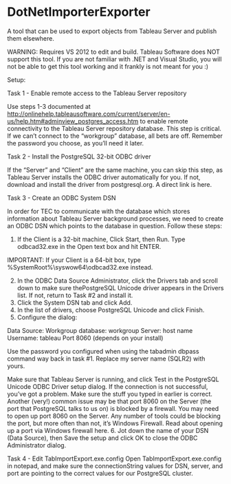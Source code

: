 DotNetImporterExporter
======================

A tool that can be used to export objects from Tableau Server and publish them elsewhere. 

WARNING: Requires VS 2012 to edit and build. Tableau Software does NOT support this tool. If you are not familiar with .NET and Visual Studio, you will not be able to get this tool working and it frankly is not meant for you :)

Setup:

Task 1 - Enable remote access to the Tableau Server repository

Use steps 1-3 documented at http://onlinehelp.tableausoftware.com/current/server/en-us/help.htm#adminview_postgres_access.htm to enable remote connectivity to the Tableau Server repository database. This step is critical. If we can’t connect to the “workgroup” database, all bets are off. Remember the password you choose, as you’ll need it later.

Task 2 - Install the PostgreSQL 32-bit ODBC driver

If the “Server” and “Client” are the same machine, you can skip this step, as Tableau Server installs the ODBC driver automatically for you. If not, download and install the driver from postgresql.org. A direct link is here. 

Task 3 -  Create an ODBC System DSN

In order for TEC to communicate with the database which stores information about Tableau Server background processes, we need to create an ODBC DSN which points to the database in question. Follow these steps:

1.	If  the Client is a 32-bit machine, Click Start, then Run. Type odbcad32.exe in the Open text box and hit ENTER.

IMPORTANT: If your Client is a 64-bit box, type %SystemRoot%\syswow64\odbcad32.exe instead.

2.	In the ODBC Data Source Administrator, click the Drivers tab and scroll down to make sure thePostgreSQL Unicode driver appears in the Drivers list. If not, return to Task #2 and install it.
3.	Click the System DSN tab and click Add.
4.	In the list of drivers, choose PostgreSQL Unicode and click Finish.
5.	Configure the dialog:

Data Source: Workgroup
database: workgroup
Server: <your tableau server> host name
Username: tableau
Port 8060 (depends on your install)

Use the password you configured when using the tabadmin dbpass command way back in task #1. Replace my server name (SQLR2) with yours.
 
Make sure that Tableau Server is running, and click Test in the PostgreSQL Unicode ODBC Driver setup dialog. If the connection is not successful, you’ve got a problem. Make sure the stuff you typed in earlier  is correct.
Another (very!) common issue may be that port 8060 on the Server (the port that PostgreSQL talks to us on) is blocked by a firewall. You may need to open up port 8060 on the Server. Any number of tools could be blocking the port, but more often than not, it’s Windows Firewall. Read about opening up a port via Windows firewall here. 
6.	Jot down the name of your DSN (Data Source), then Save the setup and click OK to close the ODBC Administrator dialog.

Task 4 -  Edit TabImportExport.exe.config
Open TabImportExport.exe.config in notepad, and make sure the connectionString values for DSN, server, and port are pointing to the correct values for our PostgreSQL cluster.
